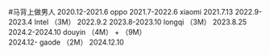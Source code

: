 #马背上做男人
2020.12-2021.6      oppo
2021.7-2022.6       xiaomi                         2021.7.13
2022.9-2023.4       Intel    （3M）                2022.9.2
2023.8-2023.10      longqi   （3M）                2023.8.25
2024.2-2024.10      douyin   （4M） + （9M）       
2024.12-            gaode    （2M）                2024.12.10